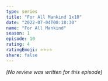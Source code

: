 ```yaml
---
type: series
title: "For All Mankind 1x10"
date: "2022-07-04T00:18:30"
name: "For All Mankind"
season: 1
episode: 10
rating: 4
ratingEmoji: ⭐️⭐️⭐️⭐️
share: false
---
```


*[No review was written for this episode]*
